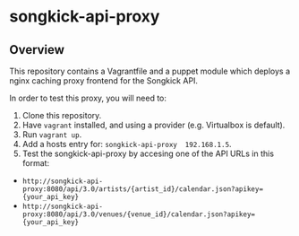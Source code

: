 # songkick-api-proxy

## Overview

This repository contains a Vagrantfile and a puppet module which deploys a 
nginx caching proxy frontend for the Songkick API.

In order to test this proxy, you will need to:

1. Clone this repository.
2. Have `vagrant` installed, and using a provider (e.g. Virtualbox is default).
3. Run `vagrant up`.
4. Add a hosts entry for: `songkick-api-proxy  192.168.1.5`.
5. Test the songkick-api-proxy by accesing one of the API URLs in this format:
  *  `http://songkick-api-proxy:8080/api/3.0/artists/{artist_id}/calendar.json?apikey={your_api_key}`
  *  `http://songkick-api-proxy:8080/api/3.0/venues/{venue_id}/calendar.json?apikey={your_api_key}`